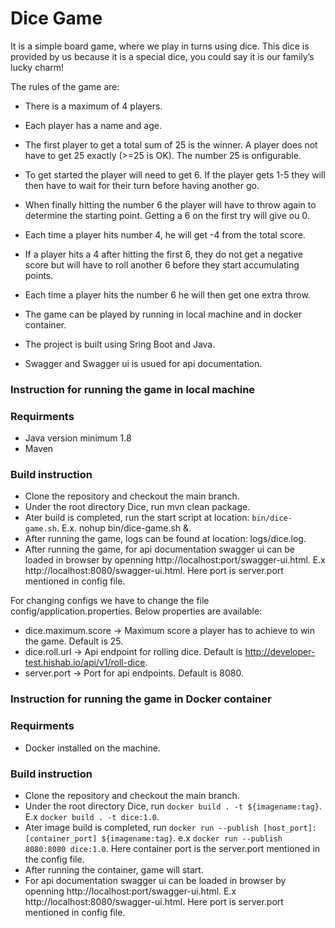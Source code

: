 # Dice Game
It is a simple board game, where we play in turns using dice. This dice is
provided by us because it is a special dice, you could say it is our family’s
lucky charm!

The rules of the game are:
* There is a maximum of 4 players.
* Each player has a name and age.
* The first player to get a total sum of 25 is the winner. A player does
not have to get 25 exactly (>=25 is OK). The number 25 is onfigurable.
* To get started the player will need to get 6. If the player gets 1-5 they
will then have to wait for their turn before having another go.
* When finally hitting the number 6 the player will have to throw again
to determine the starting point. Getting a 6 on the first try will give ou 0.
* Each time a player hits number 4, he will get -4 from the total score.
* If a player hits a 4 after hitting the first 6, they do not get a negative
score but will have to roll another 6 before they start accumulating points.
* Each time a player hits the number 6 he will then get one extra throw.

* The game can be played by running in local machine and in docker container.
* The project is built using Sring Boot and Java. 
* Swagger and Swagger ui is usued for api documentation.

### Instruction for running the game in local machine ###
### Requirments ###
* Java version minimum 1.8
* Maven

### Build instruction ##
* Clone the repository and checkout the main branch.
* Under the root directory Dice, run mvn clean package.
* Ater build is completed, run the start script at location: `bin/dice-game.sh`. E.x. nohup bin/dice-game.sh &.
* After running the game, logs can be found at location: logs/dice.log.
* After running the game, for api documentation swagger ui can be loaded in browser by openning http://localhost:port/swagger-ui.html. E.x http://localhost:8080/swagger-ui.html. Here port is server.port mentioned in config file.

For changing configs we have to change the file config/application.properties.
Below properties are available:
* dice.maximum.score -> Maximum score a player has to achieve to win the game. Default is 25.
* dice.roll.url -> Api endpoint for rolling dice. Default is http://developer-test.hishab.io/api/v1/roll-dice.
* server.port -> Port for api endpoints. Default is 8080.

### Instruction for running the game in Docker container ###
### Requirments ###
* Docker installed on the machine.

### Build instruction ##
* Clone the repository and checkout the main branch.
* Under the root directory Dice, run `docker build . -t ${imagename:tag}`. E.x `docker build . -t dice:1.0`.
* Ater image build is completed, run `docker run --publish [host_port]:[container_port] ${imagename:tag}`. e.x  `docker run --publish 8080:8080 dice:1.0`. Here container port is the server.port mentioned in the config file.
* After running the container, game will start.
* For api documentation swagger ui can be loaded in browser by openning http://localhost:port/swagger-ui.html. E.x http://localhost:8080/swagger-ui.html. Here port is server.port mentioned in config file.
